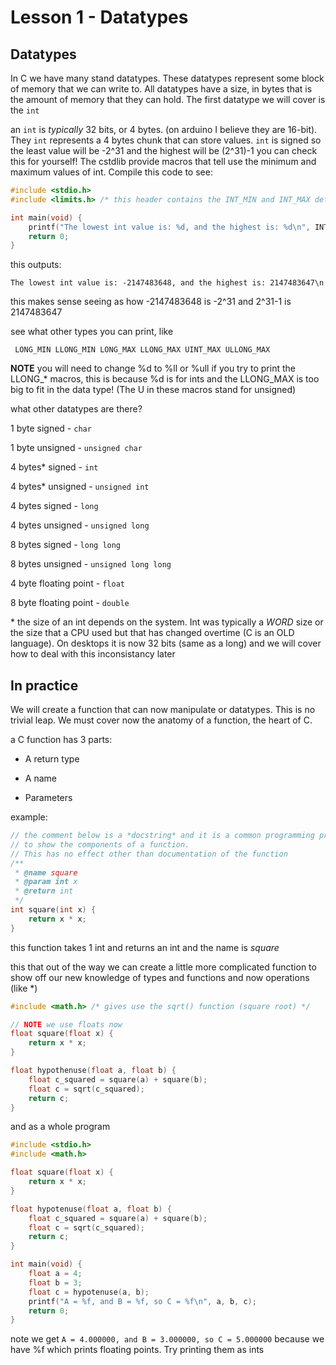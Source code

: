 # Lesson 1 - Datatypes

## Datatypes

In C we have many stand datatypes. These datatypes represent some block of memory that we can write to. All datatypes have a size, in bytes that is the amount of memory that they can hold. The first datatype we will cover is the ```int```

an ```int``` is *typically* 32 bits, or 4 bytes. (on arduino I believe they are 16-bit). They ```int``` represents a 4 bytes chunk that can store values. ```int``` is signed so the least value will be -2^31 and the highest will be (2^31)-1 you can check this for yourself! The cstdlib provide macros that tell use the minimum and maximum values of int. Compile this code to see:

```C
#include <stdio.h>
#include <limits.h> /* this header contains the INT_MIN and INT_MAX defines */

int main(void) {
    printf("The lowest int value is: %d, and the highest is: %d\n", INT_MIN, INT_MAX);
    return 0;
}
```

this outputs:

```The lowest int value is: -2147483648, and the highest is: 2147483647\n```

this makes sense seeing as how -2147483648 is -2^31 and 2^31-1 is 2147483647

see what other types you can print, like 

``` LONG_MIN LLONG_MIN LONG_MAX LLONG_MAX UINT_MAX ULLONG_MAX```

**NOTE** you will need to change %d to %ll or %ull if you try to print the LLONG_* macros, this is because %d is for ints and the LLONG_MAX is too big to fit in the data type! (The U in these macros stand for unsigned)

what other datatypes are there?

1 byte signed - ```char```

1 byte unsigned - ```unsigned char```

4 bytes* signed - ```int```

4 bytes* unsigned - ```unsigned int```

4 bytes signed - ```long```

4 bytes unsigned - ```unsigned long```

8 bytes signed - ```long long```

8 bytes unsigned - ```unsigned long long```

4 byte floating point - ```float```

8 byte floating point - ```double```

\* the size of an int depends on the system. Int was typically a *WORD* size or the size that a CPU used but that has changed overtime (C is an OLD language). On desktops it is now 32 bits (same as a long) and we will cover how to deal with this inconsistancy later

## In practice

We will create a function that can now manipulate or datatypes. This is no trivial leap. We must cover now the anatomy of a function, the heart of C.

a C function has 3 parts:

- A return type

- A name

- Parameters

example:

```C
// the comment below is a *docstring* and it is a common programming practice
// to show the components of a function.
// This has no effect other than documentation of the function
/**
 * @name square
 * @param int x
 * @return int
 */
int square(int x) {
    return x * x;
}
```

this function takes 1 int and returns an int and the name is *square*

this that out of the way we can create a little more complicated function to show off our new knowledge of types and functions and now operations (like *)

```C
#include <math.h> /* gives use the sqrt() function (square root) */

// NOTE we use floats now
float square(float x) {
    return x * x;
}

float hypothenuse(float a, float b) {
    float c_squared = square(a) + square(b);
    float c = sqrt(c_squared);
    return c;
}
```

and as a whole program

```C
#include <stdio.h>
#include <math.h>

float square(float x) {
    return x * x;
}

float hypotenuse(float a, float b) {
    float c_squared = square(a) + square(b);
    float c = sqrt(c_squared);
    return c;
}

int main(void) {
    float a = 4;
    float b = 3;
    float c = hypotenuse(a, b);
    printf("A = %f, and B = %f, so C = %f\n", a, b, c);
    return 0;
}
```

note we get ```A = 4.000000, and B = 3.000000, so C = 5.000000``` because we have %f which prints floating points. Try printing them as ints
